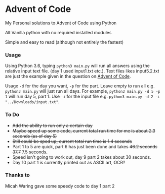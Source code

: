 # Advent of Code
My Personal solutions to Advent of Code using Python

All Vanilla python with no required installed modules

Simple and easy to read (although not entirely the fastest)

### Usage

Using Python 3.6, typing `python3 main.py` will run all answers using the relative input text file. (day 1 used input1.txt etc.). Text files likes input5.2.txt are just the example given in the question on [Advent of Code](https://adventofcode.com/).

Usage `-d` for the day you want, `-p` for the part. Leave empty to run all e.g. `python3 main.py` will just run all days.
For example, `python3 main.py -d 5 -p 1` will run day 5, part 1. Use `-i` for the input file e.g. `python3 main.py -d 2 -i "../Downloads/input.txt"`.

### To Do
- ~~Add the ability to run only a certain day~~
- ~~Maybe speed up some code, current total run time for me is about 2.3 seconds (as of day 5)~~
- ~~Still could be sped up, current total run time is 1.4 seconds~~
- Part 1 to 5 are quick, part 6 has just been done and takes ~~46.2 seconds~~ ~~37.7~~ 7.5 seconds.
- Speed isn't going to work out, day 9 part 2 takes about 30 seconds.
- Day 10 part 1 is currently printed out as ASCII art, OCR?

### Thanks to
Micah Waring gave some speedy code to day 1 part 2
